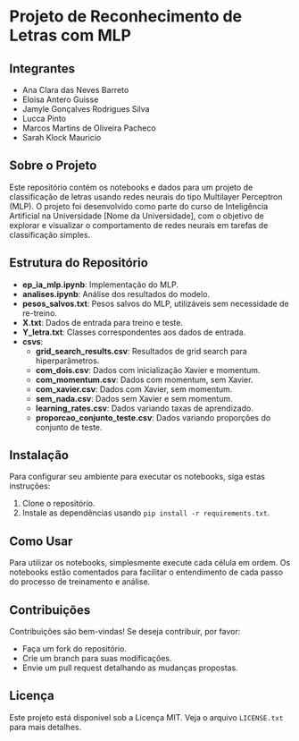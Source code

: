 
# Projeto de Reconhecimento de Letras com MLP

## Integrantes
- Ana Clara das Neves Barreto
- Eloisa Antero Guisse
- Jamyle Gonçalves Rodrigues Silva
- Lucca Pinto
- Marcos Martins de Oliveira Pacheco
- Sarah Klock Mauricio

## Sobre o Projeto
Este repositório contém os notebooks e dados para um projeto de classificação de letras usando redes neurais do tipo Multilayer Perceptron (MLP). O projeto foi desenvolvido como parte do curso de Inteligência Artificial na Universidade [Nome da Universidade], com o objetivo de explorar e visualizar o comportamento de redes neurais em tarefas de classificação simples.

## Estrutura do Repositório
- **ep_ia_mlp.ipynb**: Implementação do MLP.
- **analises.ipynb**: Análise dos resultados do modelo.
- **pesos_salvos.txt**: Pesos salvos do MLP, utilizáveis sem necessidade de re-treino.
- **X.txt**: Dados de entrada para treino e teste.
- **Y_letra.txt**: Classes correspondentes aos dados de entrada.
- **csvs**:
  - **grid_search_results.csv**: Resultados de grid search para hiperparâmetros.
  - **com_dois.csv**: Dados com inicialização Xavier e momentum.
  - **com_momentum.csv**: Dados com momentum, sem Xavier.
  - **com_xavier.csv**: Dados com Xavier, sem momentum.
  - **sem_nada.csv**: Dados sem Xavier e sem momentum.
  - **learning_rates.csv**: Dados variando taxas de aprendizado.
  - **proporcao_conjunto_teste.csv**: Dados variando proporções do conjunto de teste.

## Instalação
Para configurar seu ambiente para executar os notebooks, siga estas instruções:
1. Clone o repositório.
2. Instale as dependências usando `pip install -r requirements.txt`.

## Como Usar
Para utilizar os notebooks, simplesmente execute cada célula em ordem. Os notebooks estão comentados para facilitar o entendimento de cada passo do processo de treinamento e análise.

## Contribuições
Contribuições são bem-vindas! Se deseja contribuir, por favor:
- Faça um fork do repositório.
- Crie um branch para suas modificações.
- Envie um pull request detalhando as mudanças propostas.

## Licença
Este projeto está disponível sob a Licença MIT. Veja o arquivo `LICENSE.txt` para mais detalhes.

